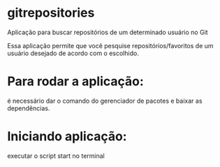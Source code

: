 # gitrepositories
Aplicação para buscar repositórios de um determinado usuário no Git

Essa aplicação permite que você pesquise repositórios/favoritos 
de um usuário desejado de acordo com o escolhido. 

# Para rodar a aplicação: 
é necessário dar o comando do gerenciador de pacotes e baixar as dependências.

# Iniciando aplicação: 
executar o script start no terminal
